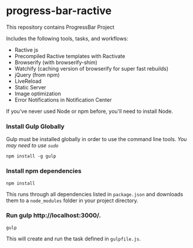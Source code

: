 progress-bar-ractive
==========================

This repository contains ProgressBar Project

Includes the following tools, tasks, and workflows:

- Ractive js
- Precompiled Ractive templates with Ractivate
- Browserify (with browserify-shim)
- Watchify (caching version of browserify for super fast rebuilds)
- jQuery (from npm)
- LiveReload
- Static Server
- Image optimization
- Error Notifications in Notification Center

If you've never used Node or npm before, you'll need to install Node.

### Install Gulp Globally
Gulp must be installed globally in order to use the command line tools. *You may need to use `sudo`*
```
npm install -g gulp
```
### Install npm dependencies
```
npm install
```
This runs through all dependencies listed in `package.json` and downloads them
to a `node_modules` folder in your project directory.

### Run gulp http://localhost:3000/.
```
gulp
```

This will create and run the task defined in `gulpfile.js`.
